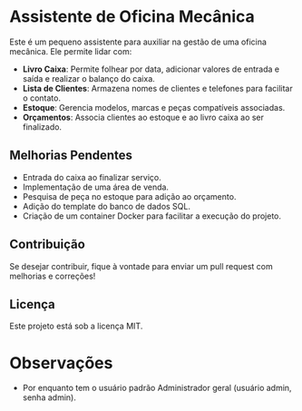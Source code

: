 # Assistente de Oficina Mecânica

Este é um pequeno assistente para auxiliar na gestão de uma oficina mecânica. Ele permite lidar com:

- **Livro Caixa**: Permite folhear por data, adicionar valores de entrada e saída e realizar o balanço do caixa.
- **Lista de Clientes**: Armazena nomes de clientes e telefones para facilitar o contato.
- **Estoque**: Gerencia modelos, marcas e peças compatíveis associadas.
- **Orçamentos**: Associa clientes ao estoque e ao livro caixa ao ser finalizado.

## Melhorias Pendentes

- Entrada do caixa ao finalizar serviço.
- Implementação de uma área de venda.
- Pesquisa de peça no estoque para adição ao orçamento.
- Adição do template do banco de dados SQL.
- Criação de um container Docker para facilitar a execução do projeto.

## Contribuição

Se desejar contribuir, fique à vontade para enviar um pull request com melhorias e correções!

## Licença

Este projeto está sob a licença MIT.

# Observações
- Por enquanto tem o usuário padrão Administrador geral (usuário admin, senha admin).

